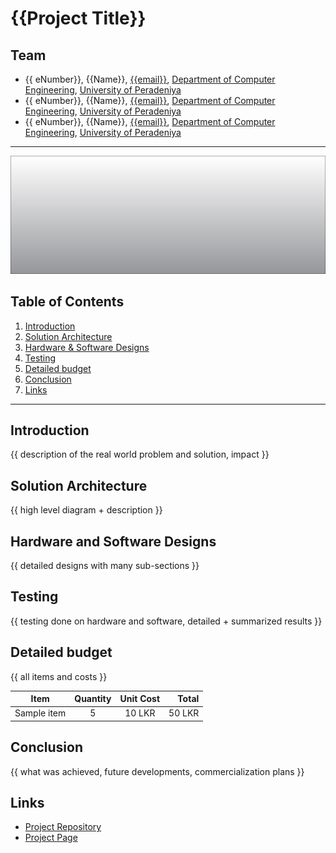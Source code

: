 # {{Project Title}}

## Team 
- {{ eNumber}}, {{Name}}, [{{email}}](mailto:{{email}}), [Department of Computer Engineering](http://www.ce.pdn.ac.lk/), [University of Peradeniya](https://eng.pdn.ac.lk/)
- {{ eNumber}}, {{Name}}, [{{email}}](mailto:{{email}}), [Department of Computer Engineering](http://www.ce.pdn.ac.lk/), [University of Peradeniya](https://eng.pdn.ac.lk/)
- {{ eNumber}}, {{Name}}, [{{email}}](mailto:{{email}}), [Department of Computer Engineering](http://www.ce.pdn.ac.lk/), [University of Peradeniya](https://eng.pdn.ac.lk/)

---

[//]: # (photo/drawing of the final hardware)
![{{Project Name}}](/docs/img_cover.jpg)


## Table of Contents
1. [Introduction](#introduction)
2. [Solution Architecture](#solution-architecture )
3. [Hardware & Software Designs](#hardware-and-software-designs)
4. [Testing](#testing)
5. [Detailed budget](#detailed-budget)
6. [Conclusion](#conclusion)
7. [Links](#Links)

---

## Introduction

{{ description of the real world problem and solution, impact }}

## Solution Architecture 

{{ high level diagram + description }}

## Hardware and Software Designs

{{ detailed designs with many sub-sections }}

## Testing 

{{ testing done on hardware and software, detailed + summarized results }}

## Detailed budget 

{{ all items and costs }}

| Item          | Quantity  | Unit Cost  | Total  |
| ------------- |:---------:|:----------:|-------:|
| Sample item   | 5         | 10 LKR     | 50 LKR |

## Conclusion

{{ what was achieved, future developments, commercialization plans }}

## Links

- [Project Repository](https://github.com/cepdnaclk/repository-name)
- [Project Page](https://cepdnaclk.github.io/repository-name)


[//]: # (Please refer this to learn more about Markdown syntax)
[//]: # (https://github.com/adam-p/markdown-here/wiki/Markdown-Cheatsheet)


